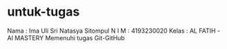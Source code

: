 # untuk-tugas
Nama  : Ima Uli Sri Natasya Sitompul
N I M : 4193230020
Kelas : AL FATIH -AI MASTERY
Memenuhi tugas Git-GitHub
